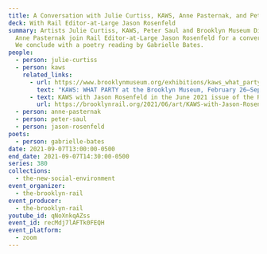 ```yaml
---
title: A Conversation with Julie Curtiss, KAWS, Anne Pasternak, and Peter Saul
deck: With Rail Editor-at-Large Jason Rosenfeld
summary: Artists Julie Curtiss, KAWS, Peter Saul and Brooklyn Museum Director
  Anne Pasternak join Rail Editor-at-Large Jason Rosenfeld for a conversation.
  We conclude with a poetry reading by Gabrielle Bates.
people:
  - person: julie-curtiss
  - person: kaws
    related_links:
      - url: https://www.brooklynmuseum.org/exhibitions/kaws_what_party
        text: "KAWS: WHAT PARTY at the Brooklyn Museum, February 26–September 5, 2021 "
      - text: KAWS with Jason Rosenfeld in the June 2021 issue of the Rail
        url: https://brooklynrail.org/2021/06/art/KAWS-with-Jason-Rosenfeld
  - person: anne-pasternak
  - person: peter-saul
  - person: jason-rosenfeld
poets:
  - person: gabrielle-bates
date: 2021-09-07T13:00:00-0500
end_date: 2021-09-07T14:30:00-0500
series: 380
collections:
  - the-new-social-environment
event_organizer:
  - the-brooklyn-rail
event_producer:
  - the-brooklyn-rail
youtube_id: qNoXnkqAZss
event_id: recMdj7lAFTk0FEQH
event_platform:
  - zoom
---
```

